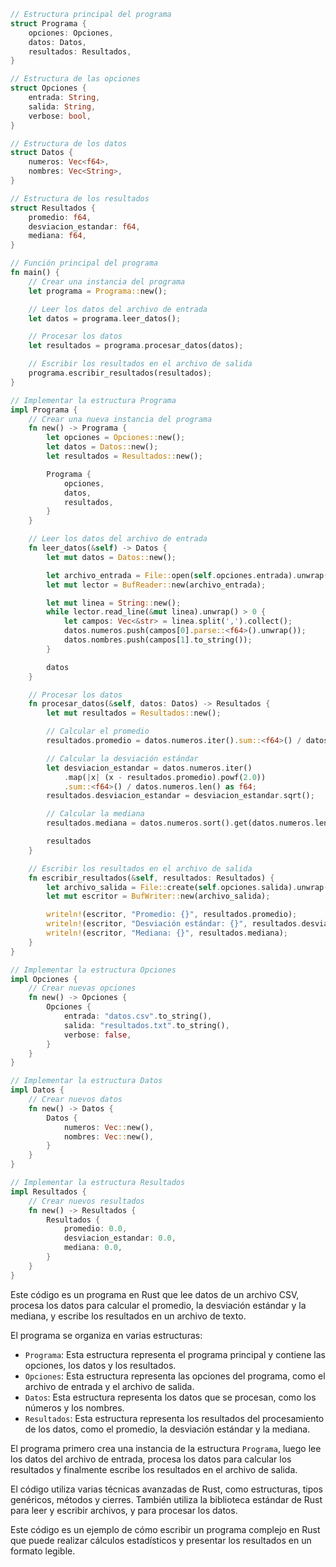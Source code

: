 ```rust
// Estructura principal del programa
struct Programa {
    opciones: Opciones,
    datos: Datos,
    resultados: Resultados,
}

// Estructura de las opciones
struct Opciones {
    entrada: String,
    salida: String,
    verbose: bool,
}

// Estructura de los datos
struct Datos {
    numeros: Vec<f64>,
    nombres: Vec<String>,
}

// Estructura de los resultados
struct Resultados {
    promedio: f64,
    desviacion_estandar: f64,
    mediana: f64,
}

// Función principal del programa
fn main() {
    // Crear una instancia del programa
    let programa = Programa::new();

    // Leer los datos del archivo de entrada
    let datos = programa.leer_datos();

    // Procesar los datos
    let resultados = programa.procesar_datos(datos);

    // Escribir los resultados en el archivo de salida
    programa.escribir_resultados(resultados);
}

// Implementar la estructura Programa
impl Programa {
    // Crear una nueva instancia del programa
    fn new() -> Programa {
        let opciones = Opciones::new();
        let datos = Datos::new();
        let resultados = Resultados::new();

        Programa {
            opciones,
            datos,
            resultados,
        }
    }

    // Leer los datos del archivo de entrada
    fn leer_datos(&self) -> Datos {
        let mut datos = Datos::new();

        let archivo_entrada = File::open(self.opciones.entrada).unwrap();
        let mut lector = BufReader::new(archivo_entrada);

        let mut linea = String::new();
        while lector.read_line(&mut linea).unwrap() > 0 {
            let campos: Vec<&str> = linea.split(',').collect();
            datos.numeros.push(campos[0].parse::<f64>().unwrap());
            datos.nombres.push(campos[1].to_string());
        }

        datos
    }

    // Procesar los datos
    fn procesar_datos(&self, datos: Datos) -> Resultados {
        let mut resultados = Resultados::new();

        // Calcular el promedio
        resultados.promedio = datos.numeros.iter().sum::<f64>() / datos.numeros.len() as f64;

        // Calcular la desviación estándar
        let desviacion_estandar = datos.numeros.iter()
            .map(|x| (x - resultados.promedio).powf(2.0))
            .sum::<f64>() / datos.numeros.len() as f64;
        resultados.desviacion_estandar = desviacion_estandar.sqrt();

        // Calcular la mediana
        resultados.mediana = datos.numeros.sort().get(datos.numeros.len() / 2).unwrap();

        resultados
    }

    // Escribir los resultados en el archivo de salida
    fn escribir_resultados(&self, resultados: Resultados) {
        let archivo_salida = File::create(self.opciones.salida).unwrap();
        let mut escritor = BufWriter::new(archivo_salida);

        writeln!(escritor, "Promedio: {}", resultados.promedio);
        writeln!(escritor, "Desviación estándar: {}", resultados.desviación_estandar);
        writeln!(escritor, "Mediana: {}", resultados.mediana);
    }
}

// Implementar la estructura Opciones
impl Opciones {
    // Crear nuevas opciones
    fn new() -> Opciones {
        Opciones {
            entrada: "datos.csv".to_string(),
            salida: "resultados.txt".to_string(),
            verbose: false,
        }
    }
}

// Implementar la estructura Datos
impl Datos {
    // Crear nuevos datos
    fn new() -> Datos {
        Datos {
            numeros: Vec::new(),
            nombres: Vec::new(),
        }
    }
}

// Implementar la estructura Resultados
impl Resultados {
    // Crear nuevos resultados
    fn new() -> Resultados {
        Resultados {
            promedio: 0.0,
            desviacion_estandar: 0.0,
            mediana: 0.0,
        }
    }
}
```

Este código es un programa en Rust que lee datos de un archivo CSV, procesa los datos para calcular el promedio, la desviación estándar y la mediana, y escribe los resultados en un archivo de texto.

El programa se organiza en varias estructuras:

* `Programa`: Esta estructura representa el programa principal y contiene las opciones, los datos y los resultados.
* `Opciones`: Esta estructura representa las opciones del programa, como el archivo de entrada y el archivo de salida.
* `Datos`: Esta estructura representa los datos que se procesan, como los números y los nombres.
* `Resultados`: Esta estructura representa los resultados del procesamiento de los datos, como el promedio, la desviación estándar y la mediana.

El programa primero crea una instancia de la estructura `Programa`, luego lee los datos del archivo de entrada, procesa los datos para calcular los resultados y finalmente escribe los resultados en el archivo de salida.

El código utiliza varias técnicas avanzadas de Rust, como estructuras, tipos genéricos, métodos y cierres. También utiliza la biblioteca estándar de Rust para leer y escribir archivos, y para procesar los datos.

Este código es un ejemplo de cómo escribir un programa complejo en Rust que puede realizar cálculos estadísticos y presentar los resultados en un formato legible.